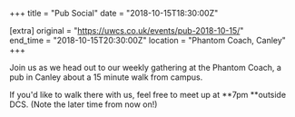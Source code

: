 +++
title = "Pub Social"
date = "2018-10-15T18:30:00Z"

[extra]
original = "https://uwcs.co.uk/events/pub-2018-10-15/"    
end_time = "2018-10-15T20:30:00Z"
location = "Phantom Coach, Canley"
+++

Join us as we head out to our weekly gathering at the Phantom Coach, a pub in Canley about a 15 minute walk from campus.

If you'd like to walk there with us, feel free to meet up at **7pm **outside DCS. (Note the later time from now on\!)

